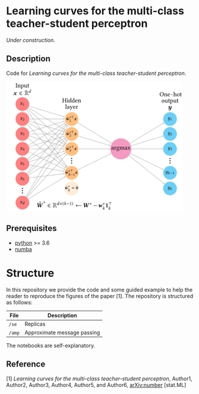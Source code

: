 # Learning curves for the multi-class teacher-student perceptron

*Under construction*.

## Description

Code for *Learning curves for the multi-class teacher-student perceptron*.

<p float="center">
  <img src="https://github.com/rodsveiga/mc_perceptron/blob/main/figures/ml_perc_red.jpg" height="350">
</p>

## Prerequisites

- [python](https://www.python.org/) >= 3.6
- [numba](https://numba.pydata.org/)

# Structure

In this repository we provide the code and some guided example to help the reader to reproduce the figures of the paper [1]. The repository is structured as follows:

| File                          | Description                                                                                                                                                    |
|-------------------------------|----------------------------------------------------------------------------------------------------------------------------------------------------------------|
| ```/se``` | Replicas      |
| ```/amp``` | Approximate message passing                                |

The notebooks are self-explanatory.

## Reference

[1] *Learning curves for the multi-class teacher-student perceptron*, Author1, Author2, Author3, Author4, Author5, and Author6, [arXiv:number](arXivlink) [stat.ML]
